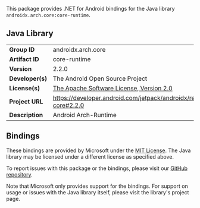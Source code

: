 This package provides .NET for Android bindings for the Java library `androidx.arch.core:core-runtime`.

## Java Library

| | |
|-|-|
| **Group ID** | androidx.arch.core |
| **Artifact ID** | core-runtime |
| **Version** | 2.2.0 |
| **Developer(s)** | The Android Open Source Project |
| **License(s)** | [The Apache Software License, Version 2.0](http://www.apache.org/licenses/LICENSE-2.0.txt) |
| **Project URL** | https://developer.android.com/jetpack/androidx/releases/arch-core#2.2.0 |
| **Description** | Android Arch-Runtime |

## Bindings

These bindings are provided by Microsoft under the [MIT License](https://opensource.org/licenses/MIT). The Java
library may be licensed under a different license as specified above.

To report issues with this package or the bindings, please visit our [GitHub repository](https://aka.ms/android-libraries).

Note that Microsoft only provides support for the bindings. For support on
usage or issues with the Java library itself, please visit the library's project page.
